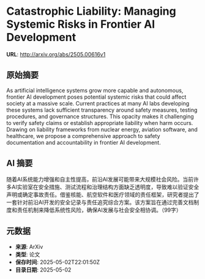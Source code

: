 # Catastrophic Liability: Managing Systemic Risks in Frontier AI Development

**URL**: http://arxiv.org/abs/2505.00616v1

## 原始摘要

As artificial intelligence systems grow more capable and autonomous, frontier
AI development poses potential systemic risks that could affect society at a
massive scale. Current practices at many AI labs developing these systems lack
sufficient transparency around safety measures, testing procedures, and
governance structures. This opacity makes it challenging to verify safety
claims or establish appropriate liability when harm occurs. Drawing on
liability frameworks from nuclear energy, aviation software, and healthcare, we
propose a comprehensive approach to safety documentation and accountability in
frontier AI development.


## AI 摘要

随着AI系统能力增强和自主性提高，前沿AI发展可能带来大规模社会风险。当前许多AI实验室在安全措施、测试流程和治理结构方面缺乏透明度，导致难以验证安全声明或确定事故责任。借鉴核能、航空软件和医疗领域的责任框架，研究者提出了一套针对前沿AI开发的安全记录与责任追究综合方案。该方案旨在通过完善文档制度和责任机制来降低系统性风险，确保AI发展与社会安全相协调。（99字）

## 元数据

- **来源**: ArXiv
- **类型**: 论文
- **保存时间**: 2025-05-02T22:01:50Z
- **目录日期**: 2025-05-02
